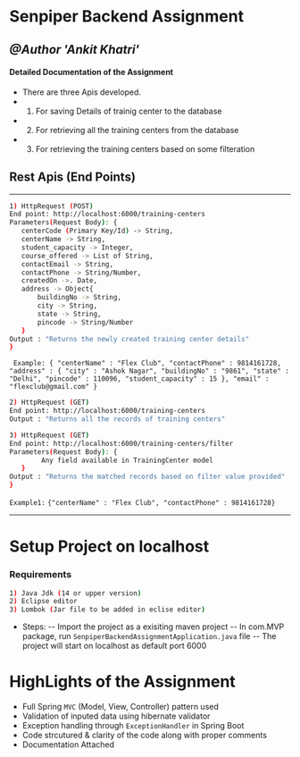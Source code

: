 # Senpiper Backend Assignment
## _@Author 'Ankit Khatri'_

#### Detailed Documentation of the Assignment

- There are three Apis developed.
- 1) For saving Details of trainig center to the database
- 2) For retrieving all the training centers from the database
- 3) For retrieving the training centers based on some filteration

## Rest Apis (End Points)
---------------------------------------------
```sh
1) HttpRequest (POST)
End point: http://localhost:6000/training-centers
Parameters(Request Body): {
   centerCode (Primary Key/Id) -> String, 
   centerName -> String,
   student_capacity -> Integer,
   course_offered -> List of String,
   contactEmail -> String,
   contactPhone -> String/Number,
   createdOn ->. Date,
   address -> Object{
       buildingNo -> String,
       city -> String,
       state -> String,
       pincode -> String/Number
   }
Output : "Returns the newly created training center details"
}
```

` Example: {
  "centerName" : "Flex Club",
  "contactPhone" : 9814161728,
  "address" : {
    "city" : "Ashok Nagar",
    "buildingNo" : "9861",
    "state" : "Delhi",
    "pincode" : 110096,
    "student_capacity" : 15
  },
  "email" : "flexclub@gmail.com"
}`

```sh
2) HttpRequest (GET)
End point: http://localhost:6000/training-centers
Output : "Returns all the records of training centers"
```

```sh
3) HttpRequest (GET)
End point: http://localhost:6000/training-centers/filter
Parameters(Request Body): {
        Any field available in TrainingCenter model
   }
Output : "Returns the matched records based on filter value provided"
}
```
`Example1:` `{"centerName" : "Flex Club", "contactPhone" : 9814161728}`

------------------------------------------
# Setup Project on localhost

### Requirements
```sh
1) Java Jdk (14 or upper version)
2) Eclipse editor
3) Lombok (Jar file to be added in eclise editor)
```

- Steps:
-- Import the project as a exisiting maven project
-- In com.MVP package, run `SenpiperBackendAssignmentApplication.java` file
-- The project will start on localhost as default port 6000

# HighLights of the Assignment
- Full Spring `MVC` (Model, View, Controller) pattern used 
- Validation of inputed data using hibernate validator
- Exception handling through `ExceptionHandler` in Spring Boot
- Code strcutured & clarity of the code along with proper comments
- Documentation Attached
